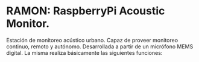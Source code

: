 # RAMON: RaspberryPi Acoustic Monitor.

Estación de monitoreo acústico urbano. Capaz de proveer monitoreo continuo, remoto y autónomo. Desarrollada a partir de un micrófono MEMS digital. La misma realiza básicamente las siguientes funciones:

